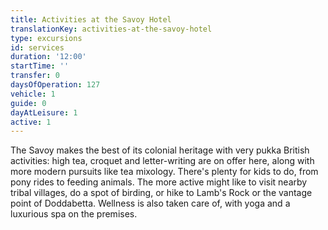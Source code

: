```yaml
---
title: Activities at the Savoy Hotel
translationKey: activities-at-the-savoy-hotel
type: excursions
id: services
duration: '12:00'
startTime: ''
transfer: 0
daysOfOperation: 127
vehicle: 1
guide: 0
dayAtLeisure: 1
active: 1
---
```

The Savoy makes the best of its colonial heritage with very pukka British activities: high tea, croquet and letter-writing are on offer here, along with more modern pursuits like tea mixology. There's plenty for kids to do, from pony rides to feeding animals. The more active might like to visit nearby tribal villages, do a spot of birding, or hike to Lamb's Rock or the vantage point of Doddabetta. Wellness is also taken care of, with yoga and a luxurious spa on the premises. 